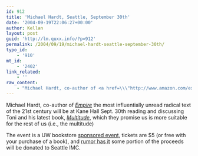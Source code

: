 ```yaml
---
id: 912
title: 'Michael Hardt, Seattle, September 30th'
date: '2004-09-19T22:06:27+00:00'
author: Kellan
layout: post
guid: 'http://lm.quxx.info/?p=912'
permalink: /2004/09/19/michael-hardt-seattle-september-30th/
typo_id:
    - '910'
mt_id:
    - '2402'
link_related:
    - ''
raw_content:
    - "Michael Hardt, co-author of <a href=\\\"http://www.amazon.com/exec/obidos/tg/detail/-/0674006712/\\\"><cite>Empire</cite></a> the most influentially unread radical text of the 21st century will be at Kane Hall Sept. 30th reading and discussing Toni and his latest book, <a href=\\\"http://www.amazon.com/exec/obidos/tg/detail/-/1594200246/\\\"><cite>Multitude</cite></a>, which they promise us is more suitable for the rest of us (i.e., the multitude)\n\nThe event is a UW bookstore <a href=\\\"http://www.bookstore.washington.edu/trade.taf?dept=attribute&category=events&par=trade&ttl=events&page=1\\\">sponsored event</a>, tickets are $5 (or free with your purchase of a book), and <a href=\\\"http://lists.indymedia.org/pipermail/imc-seattle/2004-September/0920-cj.html\\\">rumor has it</a> some portion of the proceeds will be donated to Seattle IMC."
---
```


Michael Hardt, co-author of [<cite>Empire</cite>](http://www.amazon.com/exec/obidos/tg/detail/-/0674006712/) the most influentially unread radical text of the 21st century will be at Kane Hall Sept. 30th reading and discussing Toni and his latest book, [<cite>Multitude</cite>](http://www.amazon.com/exec/obidos/tg/detail/-/1594200246/), which they promise us is more suitable for the rest of us (i.e., the multitude)

The event is a UW bookstore [sponsored event](http://www.bookstore.washington.edu/trade.taf?dept=attribute&category=events&par=trade&ttl=events&page=1), tickets are $5 (or free with your purchase of a book), and [rumor has it](http://lists.indymedia.org/pipermail/imc-seattle/2004-September/0920-cj.html) some portion of the proceeds will be donated to Seattle IMC.